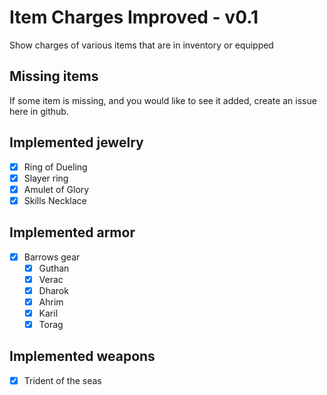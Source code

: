 # Item Charges Improved - v0.1
Show charges of various items that are in inventory or equipped

## Missing items
If some item is missing, and you would like to see it added, create an issue here in github.

## Implemented jewelry
- [x] Ring of Dueling
- [x] Slayer ring
- [x] Amulet of Glory
- [x] Skills Necklace

## Implemented armor
- [x] Barrows gear
    - [x] Guthan
    - [x] Verac
    - [x] Dharok
    - [x] Ahrim
    - [x] Karil
    - [x] Torag

## Implemented weapons
- [x] Trident of the seas
